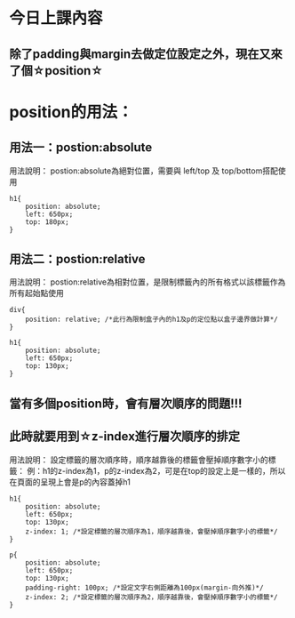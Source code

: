 # 今日上課內容

## 除了padding與margin去做定位設定之外，現在又來了個☆position☆

# position的用法：

## 用法一：postion:absolute
用法說明：
postion:absolute為絕對位置，需要與 left/top 及 top/bottom搭配使用
```
h1{
    position: absolute;
    left: 650px;
    top: 180px;
}
```

## 用法二：postion:relative
用法說明：
postion:relative為相對位置，是限制標籤內的所有格式以該標籤作為所有起始點使用
```
div{
    position: relative; /*此行為限制盒子內的h1及p的定位點以盒子邊界做計算*/
}

h1{
    position: absolute;
    left: 650px;
    top: 130px;
}
```

## 當有多個position時，會有層次順序的問題!!!
## 此時就要用到☆z-index進行層次順序的排定
用法說明：
設定標籤的層次順序時，順序越靠後的標籤會壓掉順序數字小的標籤：
例：h1的z-index為1，p的z-index為2，可是在top的設定上是一樣的，所以在頁面的呈現上會是p的內容蓋掉h1
```
h1{
    position: absolute;
    left: 650px;
    top: 130px;
    z-index: 1; /*設定標籤的層次順序為1，順序越靠後，會壓掉順序數字小的標籤*/
}

p{
    position: absolute;
    left: 650px;
    top: 130px;
    padding-right: 100px; /*設定文字右側距離為100px(margin-向外推)*/
    z-index: 2; /*設定標籤的層次順序為2，順序越靠後，會壓掉順序數字小的標籤*/
}
```